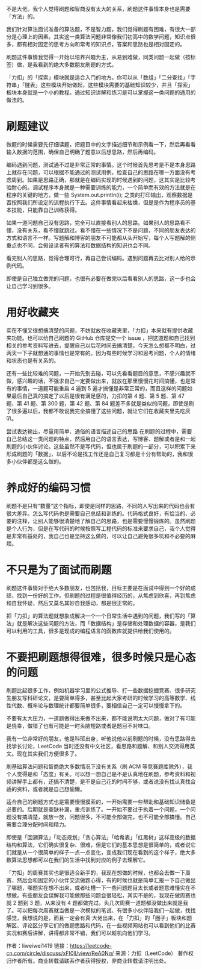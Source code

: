 不是大佬。我个人觉得刷题和智商没有太大的关系，刷题这件事情本身也是需要「方法」的。

我们针对算法面试准备的算法题，不是智力题，我们觉得刷题有困难，有很大一部分是心理上的因素。其实这一类算法问题非常像我们初高中的数学问题，知识点很多，都有相对固定的思考方向和常考的知识点，答案和思路也是相对固定的。

刷题这件事情我觉得一开始以培养兴趣为主，从易到难做，同类问题一起做（按标签）做，是我看到的绝大多数朋友刷题的方式。

「力扣」的「探索」模块就是适合入门的地方。你可以从「数组」「二分查找」「字符串」「链表」这些模块开始做起，这些模块需要的基础知识较少，并且「探索」板块本身就是一个小的教程。通过知识讲解和练习是可以掌握这一类问题的通用的做法的。

# 刷题建议
做题的时候需要先仔细读题，把题目中的文字描述细节和示例看一下，然后再看看输入数据的范围，确保自己明确了题意以后想思路，然后再编码。

编码遇到问题，测试通不过是非常正常的事情。这个时候首先思考是不是本身思路上就存在问题，可以根据不能通过的测试用例，检查自己的思路在哪一方面没有考虑周到。如果是思路正确，那就是在编码实现的时候遇到的问题，这其实是比较考验耐心的。调试程序本身就是一种需要训练的能力，一个简单而有效的方法就是在程序的关键的地方，做一些 System.out.println(i); 之类的打印输出，观察数据是否按照我们所设定的流程执行下去。这件事情看起来枯燥，但是是作为程序员的基本技能，只能靠自己训练获得。

如果一道问题自己没有思路，完全可以直接看别人的思路。如果别人的思路看不懂，没有关系，看不懂就跳过。看不懂在一些情况下不是问题，不同的朋友表达的方式和语言不一样。写题解和博客的朋友不可能都从头开始写，每个人写题解的侧重点也不同，会假设读者有的算法和数据结构的知识也会不同。

看完别人的思路，觉得合理可行，再自己尝试编码。遇到问题再去比对别人给的示例代码。

即使是自己独立做完的问题，也很有必要在做完以后看看别人的思路，这一步也会让自己学习到很多。

# 用好收藏夹
实在不懂又很想搞清楚的问题，不妨就放在收藏夹里，「力扣」本来就有提供收藏夹功能。也可以给自己刷题的 GitHub 仓库提交一个 issue ，把这道题和自己找到相关的参考资料写进去，提醒自己以后花时间去搞清楚。今天怎么想都不明白，过两天一下子就想通的事情也是常有的。因为有些时候学习和思考问题，个人的情绪和状态也是有关系的。

还有一些比较难的问题，一开始先别去碰，可以先看看题目的意思，不感兴趣就不做，感兴趣的话，不强求自己一定要做出来，就放在那里慢慢花时间搞懂，也是常有的事情，一道题可能重启 4 遍到 5 遍才搞懂是非常正常的，而且这样的问题如果最后自己真的搞定了以后是很有满足感的，力扣的第 4 题、第 5 题、第 47 题、第 41 题、第 300 题，第 42 题、第 84 题差不多就是类似的问题，即使是刷了很多遍以后，我都不敢说我完全搞懂了这些问题，就让它们在收藏夹里先吃灰叭。

尝试表达输出，尽量用简单、通俗的语言描述自己的思路
在刷题的过程中，需要自己总结这一类问题的特点，然后用自己的语言表达，写博客、题解或者是和一起刷题的小伙伴讨论。这些虽然不是写代码，但也属于刷题的一部分，可以积累下来形成刷题的「数据」，以后不论是找工作还是自己复习都是十分有帮助的，我和很多小伙伴都是这么做的。

# 养成好的编码习惯
刷题不是只有“数量”这个指标，即使是同样的思路，不同的人写出来的代码也会有很大差异。怎么写代码也是需要自己总结和训练的。代码格式良好，有恰当的、必要的注释，让别人能够很清楚地了解自己的思路，也是需要慢慢锻炼的。虽然刷题是个人行为，但是在写代码的时候按照写工程代码的标准来要求自己，我个人觉得是非常有益处的，我自己也是坚持这么做的，可以让自己避免很多坑和不必要的麻烦。

# 不只是为了面试而刷题
刷题这件事情对于绝大多数朋友，也包括我，目标主要是在面试中得到一个好的成绩，找到一份好的工作。但刷题的过程是很值得经历的，从焦虑到欣喜，再到焦虑和自我怀疑，然后又莫名其妙自我感动，都是很正常的。

把「力扣」的算法题就想象成解决一个一个日常生活中遇到的问题，我们写的「算法」就是解决这些问题的方法，而「数据结构」是存储和处理数据的容器，是我们可以利用的工具，很多是现成的编程语言的函数库就提供给我们使用的。

# 不要把刷题想得很难，很多时候只是心态的问题
刷题比起很多工作，例如机器学习里的公式推导、打一些数据挖掘竞赛、很多研究生朋友写科研论文，是要简单得多，甚至比起大家考研的时候学习的高等数学、线性代数、概率论与数理统计都要简单很多，要相信自己一定可以慢慢拿下的。

不要有太大压力，一道题做得出来做不出来，都不能说明太大问题，做对了有可能是侥幸，做错了也有可能是一时头脑短路或者是题目不对味口。

我有一位非常好的朋友，他是科班出身，听他说他以前刷题的时候，没有思路得去找学长讨论，LeetCode 当时还没有中文社区，看思路和题解、和别人交流得用英文。现在其实我们方便很多了。

刷基础算法问题和智商绝大多数情况下没有关系（刷 ACM 等竞赛题库除外），我个人觉得是和「态度」有关。可以想一想自己是不是认真地在刷题，参考资料和视频讲解手上都有，还搞不清楚，是不是自己花的时间不够，或者说没有找认真找合适的资料，或者就是自己想偷懒。

适合自己的刷题方式也是需要慢慢摸索的，一开始需要一些帮助和基础知识储备是必要的。后期就是查缺补漏，重点训练了。一开始不要过于执着一个问题，一个问题没有搞清楚，就放一放，问题很多，不可能全部做完，也不可能全部搞懂。自己需要合理分配时间和精力。

即使是「回溯算法」「动态规划」「贪心算法」「哈希表」「红黑树」这样高级的数据结构和算法，它们确实很复杂、很难，但是它们的基本思想是很简单的，或者说它们就是从一个很简单的样子一点一点变化，变成我们现在看到的这个样子，绝大多数算法思想都可以在我们的生活中找到对应的例子去理解它。

「力扣」的周赛其实也是很适合新手的，我现在想做的时候，也都会去做一下周赛，然后会和固定的小伙伴交流做题心得，有的时候也就是简单汇报一下自己做出了哪题，哪题实在想不出来，或者吐槽一下一些问题题目太长或者题意难懂实在不想做。有些朋友会误解我可能做那些问题会很轻松，其实不是的，我现在做周赛也就 2 题到 3 题，从来没有 4 题都做完过。头几次周赛一道题都没做出来就是我了。可以把每次周赛就当做是一次模拟的笔试、有很多小伙伴陪我们一起做，找找感觉，我想说的是，而且一定会有真·大佬出来，在「力扣」的「圈子」板块和题解区、评论区分享它们的做题思路和代码，在一些视频网站也可以看到他们的比赛实况和赛后讲解，讲得都非常不错，我们可以趁机向他们学习。

作者：liweiwei1419
链接：https://leetcode-cn.com/circle/discuss/xFI0Il/view/ReA0Nq/
来源：力扣（LeetCode）
著作权归作者所有。商业转载请联系作者获得授权，非商业转载请注明出处。